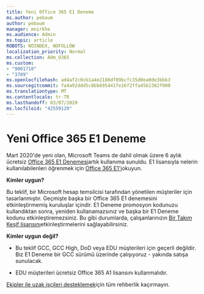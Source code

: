```yaml
---
title: Yeni Office 365 E1 Deneme
ms.author: pebaum
author: pebaum
manager: mnirkhe
ms.audience: Admin
ms.topic: article
ROBOTS: NOINDEX, NOFOLLOW
localization_priority: Normal
ms.collection: Adm_O365
ms.custom:
- "9001710"
- "3789"
ms.openlocfilehash: ad4af2c0cb1a4e2186df89bcfc35d0ea0de3bbb3
ms.sourcegitcommit: fa4a92ddd5c8bb695441fe16f2ffa4562382f900
ms.translationtype: MT
ms.contentlocale: tr-TR
ms.lasthandoff: 03/07/2020
ms.locfileid: "42559120"
---
```

# <a name="new-office-365-e1-trial"></a>Yeni Office 365 E1 Deneme

Mart 2020'de yeni olan, Microsoft Teams de dahil olmak üzere 6 aylık ücretsiz [Office 365 E1 Denemesi](https://docs.microsoft.com/MicrosoftTeams/e1-trial-license)artık kullanıma sunuldu. E1 lisansıyla nelerin kullanılabilenleri öğrenmek için [Office 365 E1'i](https://www.microsoft.com/microsoft-365/business/office-365-enterprise-e1-business-software)okuyun.

**Kimler uygun?**

Bu teklif, bir Microsoft hesap temsilcisi tarafından yönetilen müşteriler için tasarlanmıştır. Geçmişte başka bir Office 365 E1 denemesini etkinleştirmemiş kuruluşlar içindir. E1 Deneme promosyon kodunuzu kullandıktan sonra, yeniden kullanamazsınız ve başka bir E1 Deneme kodunu etkinleştiremezsiniz. Bu gibi durumlarda, çalışanlarınızın [Bir Takım Keşif lisansını](https://docs.microsoft.com/MicrosoftTeams/teams-exploratory)etkinleştirmelerini sağlayabilirsiniz.

**Kimler uygun değil?**

- Bu teklif GCC, GCC High, DoD veya EDU müşterileri için geçerli değildir. Biz E1 Deneme bir GCC sürümü üzerinde çalışıyoruz - yakında satışa sunulacak.

 - EDU müşterileri ücretsiz Office 365 A1 lisansını kullanmalıdır.

[Ekipler ile uzak işçileri desteklemek](https://docs.microsoft.com/MicrosoftTeams/support-remote-work-with-teams)için tüm rehberlik kaçırmayın.
